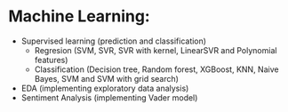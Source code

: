 # Machine Learning:
- Supervised learning (prediction and classification)
  - Regresion (SVM, SVR, SVR with kernel, LinearSVR and Polynomial features)
  - Classification (Decision tree, Random forest, XGBoost, KNN, Naive Bayes, SVM and SVM with grid search)
- EDA (implementing exploratory data analysis)
- Sentiment Analysis (implementing Vader model)

